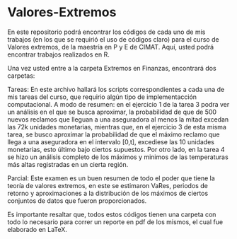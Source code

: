 # Valores-Extremos
En este repositorio podrá encontrar los códigos de cada uno de mis trabajos (en los que se requirió el uso de códigos claro) para el curso de Valores extremos, de la maestría en P y E de CIMAT. Aquí, usted podrá encontrar trabajos realizados en R.

Una vez usted entre a la carpeta Extremos en Finanzas, encontrará dos carpetas:

Tareas: En este archivo hallará los scripts correspondientes a cada una de mis tareas del curso, que requirio algún tipo de implementacción computacional. A modo de resumen: en el ejercicio 1 de la tarea 3 podra ver un análisis en el que se busca aproximar, la probabilidad de que de 500 nuevos reclamos que lleguan a una aseguradora al menos la mitad excedan las 72k unidades monetarias, mientras que, en el ejercicio 3 de esta misma tarea, se busco aproximar la probabilidad de que el máximo reclamo que llega a una aseguradora en el intervalo [0,t], excediese las 10 unidades monetarias, esto último bajo ciertos supuestos. Por otro lado, en la tarea 4 se hizo un análisis completo de los máximos y minimos de las temperaturas más altas registradas en un cierta región.

Parcial: Este examen es un buen resumen de todo el poder que tiene la teoría de valores extremos, en este se estimaron VaRes, periodos de retorno y aproximaciones a la distribución de los máximos de ciertos conjuntos de datos que fueron proporcionados.

Es importante resaltar que, todos estos códigos tienen una carpeta con todo lo necesario para correr un reporte en pdf de los mismos, el cual fue elaborado en LaTeX.
